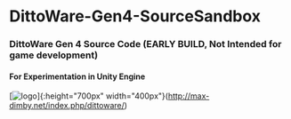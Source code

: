 # DittoWare-Gen4-SourceSandbox
### DittoWare Gen 4 Source Code (EARLY BUILD, Not Intended for game development)
#### For Experimentation in Unity Engine
[![logo](https://i.imgur.com/eaSt0FS.png)]{:height="700px" width="400px"}(http://max-dimby.net/index.php/dittoware/)
